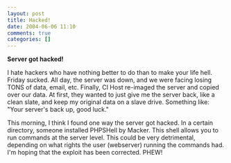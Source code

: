 ```yaml
---
layout: post
title: Hacked!
date: 2004-06-06 11:10
comments: true
categories: []
---
```

<b>Server got hacked!</b>

I hate hackers who have nothing better to do than to make your life hell. Friday sucked. All day, the server was down, and we were facing losing TONS of data, email, etc. Finally, CI Host re-imaged the server and copied over our data. At first, they wanted to just give me the server back, like a clean slate, and keep my original data on a slave drive. Something like: "Your server's back up, good luck."

This morning, I think I found one way the server got hacked. In a certain directory, someone installed PHPSHell by Macker. This shell allows you to run commands at the server level. This could be very detrimental, depending on what rights the user (webserver) running the commands had. I'm hoping that the exploit has been corrected. PHEW!
